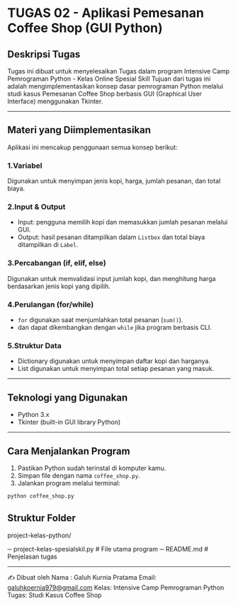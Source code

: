 # TUGAS 02 - Aplikasi Pemesanan Coffee Shop (GUI Python)

## Deskripsi Tugas

Tugas ini dibuat untuk menyelesaikan Tugas dalam program Intensive Camp Pemrograman Python - Kelas Online Spesial Skill
Tujuan dari tugas ini adalah mengimplementasikan konsep dasar pemrograman Python melalui studi kasus Pemesanan Coffee Shop berbasis GUI (Graphical User Interface) menggunakan Tkinter.

---

## Materi yang Diimplementasikan

Aplikasi ini mencakup penggunaan semua konsep berikut:

### 1.Variabel

Digunakan untuk menyimpan jenis kopi, harga, jumlah pesanan, dan total biaya.

### 2.Input & Output

- Input: pengguna memilih kopi dan memasukkan jumlah pesanan melalui GUI.
- Output: hasil pesanan ditampilkan dalam `Listbox` dan total biaya ditampilkan di `Label`.

### 3.Percabangan (if, elif, else)

Digunakan untuk memvalidasi input jumlah kopi, dan menghitung harga berdasarkan jenis kopi yang dipilih.

### 4.Perulangan (for/while)

- `for` digunakan saat menjumlahkan total pesanan (`sum()`).
- dan dapat dikembangkan dengan `while` jika program berbasis CLI.

### 5.Struktur Data

- Dictionary digunakan untuk menyimpan daftar kopi dan harganya.
- List digunakan untuk menyimpan total setiap pesanan yang masuk.

---

## Teknologi yang Digunakan

- Python 3.x
- Tkinter (built-in GUI library Python)

---

## Cara Menjalankan Program

1. Pastikan Python sudah terinstal di komputer kamu.
2. Simpan file dengan nama `coffee_shop.py`.
3. Jalankan program melalui terminal:

```bash
python coffee_shop.py
```

## Struktur Folder

project-kelas-python/

─ project-kelas-spesialskil.py # File utama program
─ README.md # Penjelasan tugas

---

✍️ Dibuat oleh
Nama : Galuh Kurnia Pratama
Email: galuhkoernia979@gmail.com
Kelas: Intensive Camp Pemrograman Python
Tugas: Studi Kasus Coffee Shop
